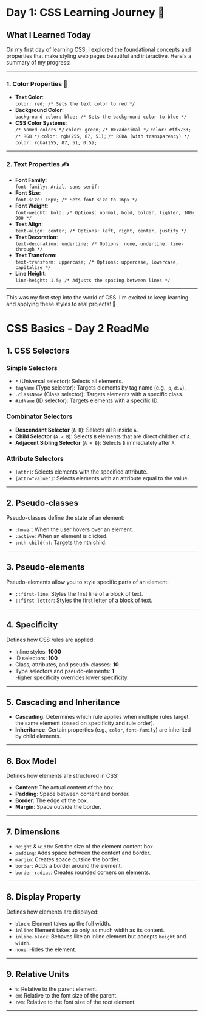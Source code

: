 # Day 1: CSS Learning Journey 🌟  

## What I Learned Today  
On my first day of learning CSS, I explored the foundational concepts and properties that make styling web pages beautiful and interactive. Here's a summary of my progress:  

---

### 1. **Color Properties** 🎨  
- **Text Color**:  
  `color: red; /* Sets the text color to red */`
- **Background Color**:  
  `background-color: blue; /* Sets the background color to blue */`
- **CSS Color Systems**:  
  `/* Named colors */`
  `color: green;`
  `/* Hexadecimal */`
  `color: #ff5733;`
  `/* RGB */`
  `color: rgb(255, 87, 51);`
  `/* RGBA (with transparency) */`
  `color: rgba(255, 87, 51, 0.5);`


---

### 2. **Text Properties** ✍️  
- **Font Family**:  
  `font-family: Arial, sans-serif;`
- **Font Size**:  
  `font-size: 16px; /* Sets font size to 16px */`
- **Font Weight**:  
  `font-weight: bold; /* Options: normal, bold, bolder, lighter, 100-900 */`
- **Text Align**:  
  `text-align: center; /* Options: left, right, center, justify */`
- **Text Decoration**:  
  `text-decoration: underline; /* Options: none, underline, line-through */`
- **Text Transform**:  
  `text-transform: uppercase; /* Options: uppercase, lowercase, capitalize */`
- **Line Height**:  
  `line-height: 1.5; /* Adjusts the spacing between lines */`

---

This was my first step into the world of CSS. I'm excited to keep learning and applying these styles to real projects! 🚀

# CSS Basics - Day 2 ReadMe  

## **1. CSS Selectors**

### **Simple Selectors**
- `*` (Universal selector): Selects all elements.  
- `tagName` (Type selector): Targets elements by tag name (e.g., `p`, `div`).  
- `.className` (Class selector): Targets elements with a specific class.  
- `#idName` (ID selector): Targets elements with a specific ID.  

### **Combinator Selectors**
- **Descendant Selector** (`A B`): Selects all `B` inside `A`.  
- **Child Selector** (`A > B`): Selects `B` elements that are direct children of `A`.  
- **Adjacent Sibling Selector** (`A + B`): Selects `B` immediately after `A`.  


### **Attribute Selectors**
- `[attr]`: Selects elements with the specified attribute.  
- `[attr="value"]`: Selects elements with an attribute equal to the value.  


---

## **2. Pseudo-classes**
Pseudo-classes define the state of an element:  
- `:hover`: When the user hovers over an element.  
- `:active`: When an element is clicked.  
- `:nth-child(n)`: Targets the nth child.  


---

## **3. Pseudo-elements**
Pseudo-elements allow you to style specific parts of an element:  
- `::first-line`: Styles the first line of a block of text.  
- `::first-letter`: Styles the first letter of a block of text.  

---

## **4. Specificity**
Defines how CSS rules are applied:  
- Inline styles: **1000**  
- ID selectors: **100**  
- Class, attributes, and pseudo-classes: **10**  
- Type selectors and pseudo-elements: **1**  
Higher specificity overrides lower specificity.  

---

## **5. Cascading and Inheritance**
- **Cascading**: Determines which rule applies when multiple rules target the same element (based on specificity and rule order).  
- **Inheritance**: Certain properties (e.g., `color`, `font-family`) are inherited by child elements.  

---

## **6. Box Model**
Defines how elements are structured in CSS:  
- **Content**: The actual content of the box.  
- **Padding**: Space between content and border.  
- **Border**: The edge of the box.  
- **Margin**: Space outside the border.

---

## **7. Dimensions**
- `height` & `width`: Set the size of the element content box.  
- `padding`: Adds space between the content and border.  
- `margin`: Creates space outside the border.  
- `border`: Adds a border around the element.  
- `border-radius`: Creates rounded corners on elements.  

---

## **8. Display Property**
Defines how elements are displayed:  
- `block`: Element takes up the full width.  
- `inline`: Element takes up only as much width as its content.  
- `inline-block`: Behaves like an inline element but accepts `height` and `width`.  
- `none`: Hides the element.  

---



## **9. Relative Units**
- `%`: Relative to the parent element.  
- `em`: Relative to the font size of the parent.  
- `rem`: Relative to the font size of the root element.  

---



